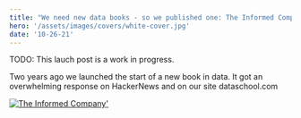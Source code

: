```yaml
---
title: "We need new data books - so we published one: The Informed Company"
hero: '/assets/images/covers/white-cover.jpg'
date: '10-26-21'
---
```

TODO: This lauch post is a work in progress.

Two years ago we launched the start of a new book in data.  It got an overwhelming response on HackerNews and on our site dataschool.com

[![The Informed Company](/assets/images/covers/white-cover.jpg)'](https://amzn.to/3AxLdln)
